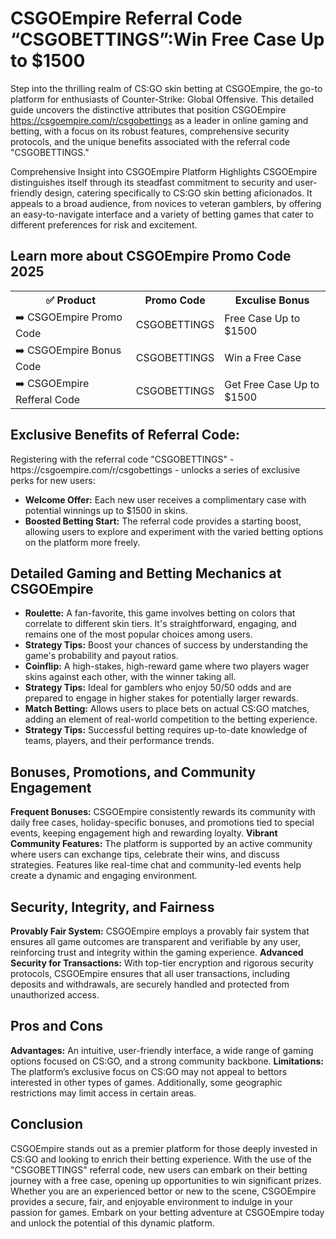 <h1>CSGOEmpire Referral Code “CSGOBETTINGS”:Win Free Case Up to $1500</h1>

Step into the thrilling realm of CS:GO skin betting at CSGOEmpire, the go-to platform for enthusiasts of Counter-Strike: Global Offensive. This detailed guide uncovers the distinctive attributes that position CSGOEmpire https://csgoempire.com/r/csgobettings as a leader in online gaming and betting, with a focus on its robust features, comprehensive security protocols, and the unique benefits associated with the referral code "CSGOBETTINGS."

Comprehensive Insight into CSGOEmpire Platform Highlights CSGOEmpire distinguishes itself through its steadfast commitment to security and user-friendly design, catering specifically to CS:GO skin betting aficionados. It appeals to a broad audience, from novices to veteran gamblers, by offering an easy-to-navigate interface and a variety of betting games that cater to different preferences for risk and excitement.


<H2>Learn more about CSGOEmpire Promo Code 2025</H2>
 <table>
  <tr>
    <th>✅ Product</th>
    <th>Promo Code</th>
    <th>Exculise Bonus</th>
  </tr>
  <tr>
    <td>➡️ CSGOEmpire Promo Code</td>
    <td>CSGOBETTINGS</td>
    <td>Free Case Up to $1500</td>
  </tr>
  <tr>
   <td>➡️ CSGOEmpire Bonus Code</td>
    <td>CSGOBETTINGS</td>
    <td>Win a Free Case</td>
  </tr>
  <tr>
  <td>➡️ CSGOEmpire Refferal Code</td>
    <td>CSGOBETTINGS</td>
      <td>Get Free Case Up to $1500</td>
  </tr>
</table>

<h2>Exclusive Benefits of Referral Code:</h2> 
Registering with the referral code "CSGOBETTINGS" - https://csgoempire.com/r/csgobettings - unlocks a series of exclusive perks for new users:

- **Welcome Offer:** Each new user receives a complimentary case with potential winnings up to $1500 in skins.
- **Boosted Betting Start:** The referral code provides a starting boost, allowing users to explore and experiment with the varied betting options on the platform more freely.

<h2>Detailed Gaming and Betting Mechanics at CSGOEmpire</h2>

- **Roulette:** A fan-favorite, this game involves betting on colors that correlate to different skin tiers. It's straightforward, engaging, and remains one of the most popular choices among users.
- **Strategy Tips:** Boost your chances of success by understanding the game's probability and payout ratios.
- **Coinflip:** A high-stakes, high-reward game where two players wager skins against each other, with the winner taking all.
- **Strategy Tips:** Ideal for gamblers who enjoy 50/50 odds and are prepared to engage in higher stakes for potentially larger rewards.
- **Match Betting:** Allows users to place bets on actual CS:GO matches, adding an element of real-world competition to the betting experience.
- **Strategy Tips:** Successful betting requires up-to-date knowledge of teams, players, and their performance trends.


<h2>Bonuses, Promotions, and Community Engagement</h2>

**Frequent Bonuses:** CSGOEmpire consistently rewards its community with daily free cases, holiday-specific bonuses, and promotions tied to special events, keeping engagement high and rewarding loyalty.
**Vibrant Community Features:** The platform is supported by an active community where users can exchange tips, celebrate their wins, and discuss strategies. Features like real-time chat and community-led events help create a dynamic and engaging environment.


<h2>Security, Integrity, and Fairness</h2>

**Provably Fair System:** CSGOEmpire employs a provably fair system that ensures all game outcomes are transparent and verifiable by any user, reinforcing trust and integrity within the gaming experience.
**Advanced Security for Transactions:** With top-tier encryption and rigorous security protocols, CSGOEmpire ensures that all user transactions, including deposits and withdrawals, are securely handled and protected from unauthorized access.


<h2>Pros and Cons</h2>

**Advantages:** An intuitive, user-friendly interface, a wide range of gaming options focused on CS:GO, and a strong community backbone.
**Limitations:** The platform’s exclusive focus on CS:GO may not appeal to bettors interested in other types of games. Additionally, some geographic restrictions may limit access in certain areas.

<h2>Conclusion</h2> 

CSGOEmpire stands out as a premier platform for those deeply invested in CS:GO and looking to enrich their betting experience. With the use of the "CSGOBETTINGS" referral code, new users can embark on their betting journey with a free case, opening up opportunities to win significant prizes. Whether you are an experienced bettor or new to the scene, CSGOEmpire provides a secure, fair, and enjoyable environment to indulge in your passion for games. Embark on your betting adventure at CSGOEmpire today and unlock the potential of this dynamic platform.
